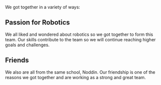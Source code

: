 We got together in a variety of ways:

## Passion for Robotics

We all liked and wondered about robotics so we got together to form this team. Our skills contribute to the team so we will continue reaching higher goals and challenges. 

## Friends

We also are all from the same school, Noddin. Our friendship is one of the reasons we got together and are working as a strong and great team. 


